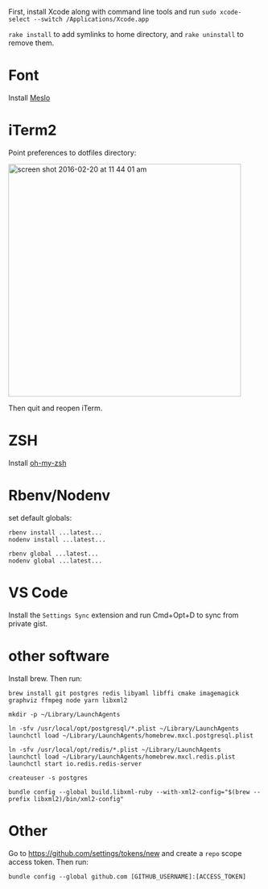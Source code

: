 First, install Xcode along with command line tools and run `sudo xcode-select --switch /Applications/Xcode.app`

`rake install` to add symlinks to home directory, and `rake uninstall` to remove them.

# Font

Install [Meslo](https://github.com/andreberg/Meslo-Font)

# iTerm2

Point preferences to dotfiles directory:

<img width="462" alt="screen shot 2016-02-20 at 11 44 01 am" src="https://cloud.githubusercontent.com/assets/158675/13197838/5e528d0e-d7c7-11e5-8b52-3b4ab0401bdc.png">

Then quit and reopen iTerm.

# ZSH

Install [oh-my-zsh](https://github.com/robbyrussell/oh-my-zsh)

# Rbenv/Nodenv

set default globals:

```
rbenv install ...latest...
nodenv install ...latest...

rbenv global ...latest...
nodenv global ...latest...
```

# VS Code

Install the `Settings Sync` extension and run Cmd+Opt+D to sync from private gist.

# other software

Install brew. Then run:

```
brew install git postgres redis libyaml libffi cmake imagemagick graphviz ffmpeg node yarn libxml2

mkdir -p ~/Library/LaunchAgents

ln -sfv /usr/local/opt/postgresql/*.plist ~/Library/LaunchAgents
launchctl load ~/Library/LaunchAgents/homebrew.mxcl.postgresql.plist

ln -sfv /usr/local/opt/redis/*.plist ~/Library/LaunchAgents
launchctl load ~/Library/LaunchAgents/homebrew.mxcl.redis.plist
launchctl start io.redis.redis-server

createuser -s postgres

bundle config --global build.libxml-ruby --with-xml2-config="$(brew --prefix libxml2)/bin/xml2-config"
```

# Other

Go to https://github.com/settings/tokens/new and create a `repo` scope access token. Then run:

```
bundle config --global github.com [GITHUB_USERNAME]:[ACCESS_TOKEN]
```
